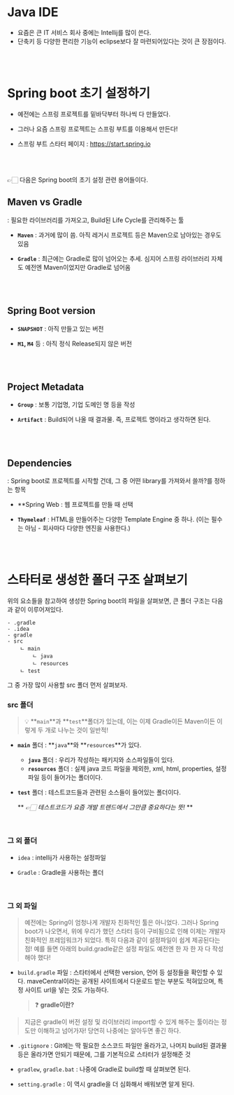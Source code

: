 # Java IDE
- 요즘은 큰 IT 서비스 회사 중에는 Intellij를 많이 쓴다.
- 단축키 등 다양한 편리한 기능이 eclipse보다 잘 마련되어있다는 것이 큰 장점이다.

<br><br>

# Spring boot 초기 설정하기

- 예전에는 스프링 프로젝트를 밑바닥부터 하나씩 다 만들었다.

- 그러나 요즘 스프링 프로젝트는 스프링 부트를 이용해서 만든다!

- 스프링 부트 스타터 페이지 : https://start.spring.io

<br><br>

👉🏻 다음은 Spring boot의 초기 설정 관련 용어들이다.


## Maven vs Gradle

: 필요한 라이브러리를 가져오고, Build된 Life Cycle를 관리해주는 툴

- **`Maven`** : 과거에 많이 씀. 아직 레거시 프로젝트 등은 Maven으로 남아있는 경우도 있음

- **`Gradle`** : 최근에는 Gradle로 많이 넘어오는 추세. 심지어 스프링 라이브러리 자체도 예전엔 Maven이었지만 Gradle로 넘어옴


<br><br>

## Spring Boot version

- **`SNAPSHOT`** : 아직 만들고 있는 버전

- **`M1`, `M4`** 등 : 아직 정식 Release되지 않은 버전


<br><br>


## Project Metadata

- **`Group`** : 보통 기업명, 기업 도메인 명 등을 작성

- **`Artifact`** : Build되어 나올 때 결과물. 즉, 프로젝트 명이라고 생각하면 된다.


<br><br>


## Dependencies

: Spring boot로 프로젝트를 시작할 건데, 그 중 어떤  library를 가져와서 쓸까?를 정하는 항목

- **Spring Web : 웹 프로젝트를 만들 때 선택

- **`Thymeleaf`** : HTML을 만들어주는 다양한 Template Engine 중 하나. (이는 필수는 아님 - 회사마다 다양한 엔진을 사용한다.)


<br><br>


# 스타터로 생성한 폴더 구조 살펴보기

위의 요소들을 참고하여 생성한 Spring boot의 파일을 살펴보면, 큰 폴더 구조는 다음과 같이 이루어져있다.

```
- .gradle
- .idea
- gradle
- src
	ㄴ main
		ㄴ java
    	ㄴ resources
	ㄴ test

```

그 중 가장 많이 사용할 src 폴더 먼저 살펴보자.

### src 폴더
> 💡 **`main`**과 **`test`**폴더가 있는데, 이는 이제 Gradle이든 Maven이든 이렇게 두 개로 나누는 것이 일반적!

- **`main`** 폴더 : **`java`**와 **`resources`**가 있다.
    - **`java`** 폴더 : 우리가 작성하는 패키지와 소스파일들이 있다.
    - **`resources`** 폴더 : 실제 java 코드 파일을 제외한, xml, html, properties, 설정파일 등이 들어가는 폴더이다.

- **`test`** 폴더 : 테스트코드들과 관련된 소스들이 들어있는 폴더이다.

  ** *👉🏻 테스트코드가 요즘 개발 트렌드에서 그만큼 중요하다는 뜻!* **

<br>

### 그 외 폴더

- `idea` : intellij가 사용하는 설정파일

- `Gradle` : Gradle을 사용하는 폴더

<br>

### 그 외 파일

> 예전에는 Spring이 엄청나게 개발자 친화적인 툴은 아니었다. 그러나 Spring boot가 나오면서, 위에 우리가 했던 스타터 등이 구비됨으로 인해 이제는 개발자 친화적인 프레임워크가 되었다. 특히 다음과 같이 설정파일이 쉽게 제공된다는 점!
> 예를 들면 아래의 build.gradle같은 설정 파일도 예전엔 한 자 한 자 다 작성해야 했다!

- `build.gradle` 파일 : 스타터에서 선택한 version, 언어 등 설정들을 확인할 수 있다. maveCentral이라는 공개된 사이트에서 다운로드 받는 부분도 적혀있으며, 특정 사이트 url을 넣는 것도 가능하다.

  > ❓ **gradle이란?**
>
> 지금은 gradle이 버전 설정 및 라이브러리 import할 수 있게 해주는 툴이라는 정도만 이해하고 넘어가자!
> 당연히 나중에는 알아두면 좋긴 하다.


- `.gitignore` : Git에는 딱 필요한 소스코드 파일만 올라가고, 나머지 build된 결과물 등은 올라가면 안되기 때문에, 그를 기본적으로 스타터가 설정해준 것

- `gradlew`, `gradle.bat` : 나중에 Gradle로 build할 때 살펴보면 된다.

- `setting.gradle` : 이 역시 gradle을 더 심화해서 배워보면 알게 된다.

